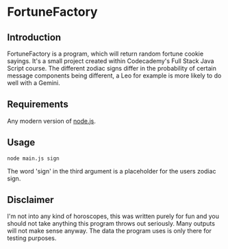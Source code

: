 # FortuneFactory
## Introduction
FortuneFactory is a program, which will return random fortune cookie sayings. It's a small project created within Codecademy's Full Stack Java Script course.
The different zodiac signs differ in the probability of certain message components being different, a Leo for example is more likely to do well with a Gemini.
## Requirements
Any modern version of [node.js](https://nodejs.org/en/).
## Usage
```
node main.js sign
```
The word 'sign' in the third argument is a placeholder for the users zodiac sign.
## Disclaimer
I'm not into any kind of horoscopes, this was written purely for fun and you should not take anything this program throws out seriously. Many outputs will not make sense anyway. The data the program uses is only there for testing purposes.